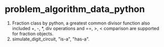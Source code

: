 # problem_algorithm_data_python
1. Fraction class by python, a greatest common divisor function also included
+, -, *, div operations and ==, >, < comparison are supported for fraction objects.
2. simulate_digit_circuit, "is-a", "has-a".
